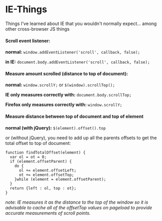 # IE-Things
Things I've learned about IE that you wouldn't normally expect... among other cross-browser JS things

#### Scroll event listener:
**normal:**
  `window.addEventListener('scroll', callback, false);`

**in IE:**
  `document.body.addEventListener('scroll', callback, false);`
  

#### Measure amount scrolled (distance to top of document):
**normal:**
  `window.scrollY;`
  or
  `$(window).scrollTop();`
  
**IE only measures correctly with:**
  `document.body.scrollTop;`
  
**Firefox only measures correctly with:**
  `window.scrollY;`


#### Measure distance between top of document and top of element
**normal (with jQuery):**
`$(element).offset().top`

or (without jQuery), you need to add up all the parents offsets to get the total offset to top of document:
```
function findTotalOffset(element) {
  var ol = ot = 0;
  if (element.offsetParent) {
    do {
      ol += element.offsetLeft;
      ot += element.offsetTop;
    }while (element = element.offsetParent);
  }
  return {left : ol, top : ot};
}
```
_note: IE measures it as the distance to the top of the window so it is advisable to cache all of the offsetTop values on pageload to provide accurate measurements of scroll points._
